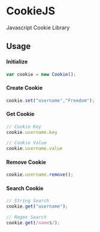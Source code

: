 # CookieJS
Javascript Cookie Library

## Usage

#### Initialize
```javascript
var cookie = new Cookie();
```

#### Create Cookie

```javascript
cookie.set("username","Freedom");
```

#### Get Cookie

```javascript
// Cookie Key 
cookie.username.key

// Cookie Value
cookie.username.value

```

#### Remove Cookie

```javascript
cookie.username.remove();
```

#### Search Cookie

```javascript
// String Search
cookie.get("username");

// Regex Search
cookie.get(/name$/);
```
